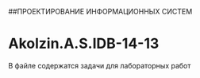 ##ПРОЕКТИРОВАНИЕ ИНФОРМАЦИОННЫХ СИСТЕМ
# Akolzin.A.S.IDB-14-13
В файле содержатся задачи для лабораторных работ

